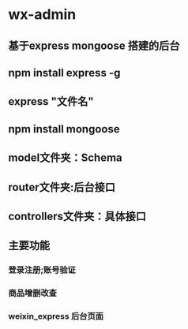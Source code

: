 # wx-admin
## 基于express mongoose 搭建的后台
## npm install express -g
## express "文件名"
## npm install mongoose

## model文件夹：Schema
## router文件夹:后台接口
## controllers文件夹：具体接口


## 主要功能
### 登录注册;账号验证
### 商品增删改查
### weixin_express 后台页面

